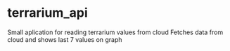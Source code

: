 # terrarium_api
Small aplication for reading terrarium values from cloud
Fetches data from cloud and shows last 7 values on graph
